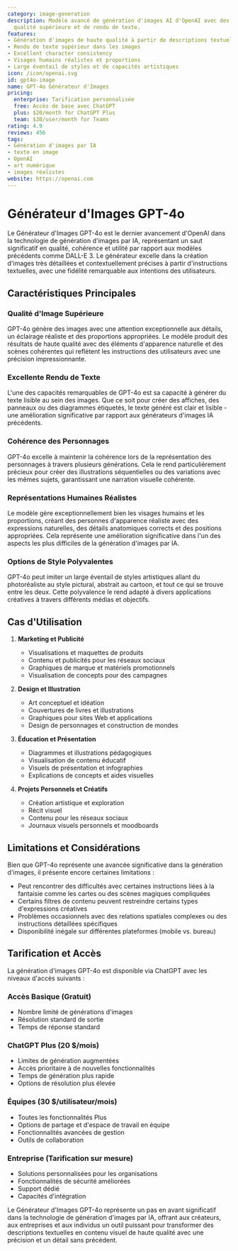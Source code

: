 ```yaml
---
category: image-generation
description: Modèle avancé de génération d'images AI d'OpenAI avec des capacités de
  qualité supérieure et de rendu de texte.
features:
- Génération d'images de haute qualité à partir de descriptions textuelles
- Rendu de texte supérieur dans les images
- Excellent character consistency
- Visages humains réalistes et proportions
- Large éventail de styles et de capacités artistiques
icon: /icon/openai.svg
id: gpt4o-image
name: GPT-4o Générateur d'Images
pricing:
  enterprise: Tarification personnalisée
  free: Accès de base avec ChatGPT
  plus: $20/month for ChatGPT Plus
  team: $30/user/month for Teams
rating: 4.9
reviews: 456
tags:
- Génération d'images par IA
- texte en image
- OpenAI
- art numérique
- images réalistes
website: https://openai.com
---
```

# Générateur d'Images GPT-4o

Le Générateur d'Images GPT-4o est le dernier avancement d'OpenAI dans la technologie de génération d'images par IA, représentant un saut significatif en qualité, cohérence et utilité par rapport aux modèles précédents comme DALL-E 3. Le générateur excelle dans la création d'images très détaillées et contextuellement précises à partir d'instructions textuelles, avec une fidélité remarquable aux intentions des utilisateurs.

## Caractéristiques Principales

### Qualité d'Image Supérieure
GPT-4o génère des images avec une attention exceptionnelle aux détails, un éclairage réaliste et des proportions appropriées. Le modèle produit des résultats de haute qualité avec des éléments d'apparence naturelle et des scènes cohérentes qui reflètent les instructions des utilisateurs avec une précision impressionnante.

### Excellente Rendu de Texte
L'une des capacités remarquables de GPT-4o est sa capacité à générer du texte lisible au sein des images. Que ce soit pour créer des affiches, des panneaux ou des diagrammes étiquetés, le texte généré est clair et lisible - une amélioration significative par rapport aux générateurs d'images IA précédents.

### Cohérence des Personnages
GPT-4o excelle à maintenir la cohérence lors de la représentation des personnages à travers plusieurs générations. Cela le rend particulièrement précieux pour créer des illustrations séquentielles ou des variations avec les mêmes sujets, garantissant une narration visuelle cohérente.

### Représentations Humaines Réalistes
Le modèle gère exceptionnellement bien les visages humains et les proportions, créant des personnes d'apparence réaliste avec des expressions naturelles, des détails anatomiques corrects et des positions appropriées. Cela représente une amélioration significative dans l'un des aspects les plus difficiles de la génération d'images par IA.

### Options de Style Polyvalentes
GPT-4o peut imiter un large éventail de styles artistiques allant du photoréaliste au style pictural, abstrait au cartoon, et tout ce qui se trouve entre les deux. Cette polyvalence le rend adapté à divers applications créatives à travers différents médias et objectifs.

## Cas d'Utilisation

1. **Marketing et Publicité**
   - Visualisations et maquettes de produits
   - Contenu et publicités pour les réseaux sociaux
   - Graphiques de marque et matériels promotionnels
   - Visualisation de concepts pour des campagnes

2. **Design et Illustration**
   - Art conceptuel et idéation
   - Couvertures de livres et illustrations
   - Graphiques pour sites Web et applications
   - Design de personnages et construction de mondes

3. **Éducation et Présentation**
   - Diagrammes et illustrations pédagogiques
   - Visualisation de contenu éducatif
   - Visuels de présentation et infographies
   - Explications de concepts et aides visuelles

4. **Projets Personnels et Créatifs**
   - Création artistique et exploration
   - Récit visuel
   - Contenu pour les réseaux sociaux
   - Journaux visuels personnels et moodboards

## Limitations et Considérations

Bien que GPT-4o représente une avancée significative dans la génération d'images, il présente encore certaines limitations :

- Peut rencontrer des difficultés avec certaines instructions liées à la fantaisie comme les cartes ou des scènes magiques compliquées
- Certains filtres de contenu peuvent restreindre certains types d'expressions créatives
- Problèmes occasionnels avec des relations spatiales complexes ou des instructions détaillées spécifiques
- Disponibilité inégale sur différentes plateformes (mobile vs. bureau)

## Tarification et Accès

La génération d'images GPT-4o est disponible via ChatGPT avec les niveaux d'accès suivants :

### Accès Basique (Gratuit)
- Nombre limité de générations d'images
- Résolution standard de sortie
- Temps de réponse standard

### ChatGPT Plus (20 $/mois)
- Limites de génération augmentées
- Accès prioritaire à de nouvelles fonctionnalités
- Temps de génération plus rapide
- Options de résolution plus élevée

### Équipes (30 $/utilisateur/mois)
- Toutes les fonctionnalités Plus
- Options de partage et d'espace de travail en équipe
- Fonctionnalités avancées de gestion
- Outils de collaboration

### Entreprise (Tarification sur mesure)
- Solutions personnalisées pour les organisations
- Fonctionnalités de sécurité améliorées
- Support dédié
- Capacités d'intégration

Le Générateur d'Images GPT-4o représente un pas en avant significatif dans la technologie de génération d'images par IA, offrant aux créateurs, aux entreprises et aux individus un outil puissant pour transformer des descriptions textuelles en contenu visuel de haute qualité avec une précision et un détail sans précédent.